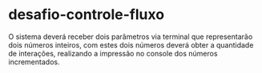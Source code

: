 # desafio-controle-fluxo
O sistema deverá receber dois parâmetros via terminal que representarão dois números inteiros, com estes dois números deverá obter a quantidade de interações, realizando a impressão no console dos números incrementados.
